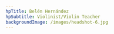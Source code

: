 ```yaml
---
hpTitle: Belén Hernández
hpSubtitle: Violinist/Violin Teacher
backgroundImage: /images/headshot-6.jpg
---
```


